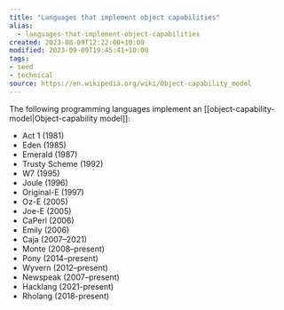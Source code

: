 ```yaml
---
title: "Languages that implement object capabilities"
alias:
  - languages-that-implement-object-capabilities
created: 2023-08-09T12:22:00+10:00
modified: 2023-09-09T19:45:41+10:00
tags:
- seed
- technical
source: https://en.wikipedia.org/wiki/Object-capability_model
---
```

The following programming languages implement an [[object-capability-model|Object-capability model]]:
- Act 1 (1981)
- Eden (1985)
- Emerald (1987)
- Trusty Scheme (1992)
- W7 (1995)
- Joule (1996)
- Original-E (1997)
- Oz-E (2005)
- Joe-E (2005)
- CaPerl (2006)
- Emily (2006)
- Caja (2007–2021)
- Monte (2008–present)
- Pony (2014–present)
- Wyvern (2012–present)
- Newspeak (2007–present)
- Hacklang (2021-present)
- Rholang (2018-present)